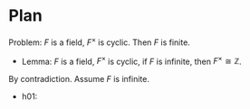 # Plan

Problem: $F$ is a field, $F^\times$ is cyclic. Then $F$ is finite.

- Lemma: $F$ is a field, $F^\times$ is cyclic, if $F$ is infinite, then $F^\times \cong \mathbb Z$.

By contradiction. Assume $F$ is infinite.

- h01: 